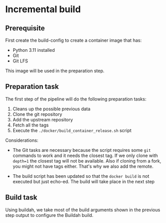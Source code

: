 # Incremental build

## Prerequisite

First create the build-config to create a container image that has:

* Python 3.11 installed
* Git
* Git LFS

This image will be used in the preparation step.

## Preparation task

The first step of the pipeline will do the following preparation tasks:

1. Cleans up the possible previous data
1. Clone the git repository
1. Add the upstream repository
1. Fetch all the tags
1. Execute the `./docker/build_container_release.sh` script

Considerations:

* The Git tasks are necessary because the script requires some `git` commands to work and
it needs the closest tag. If we only clone with `depth=1` the closest tag will not be available.
Also if cloning from a fork, you might not have tags either. That's why we also add the remote.

* The build script has been updated so that the `docker build` is not executed but just echo-ed.
The build will take place in the next step

## Build task

Using buildah, we take most of the build arguments shown in the previous step output to configure
the Buildah build.

